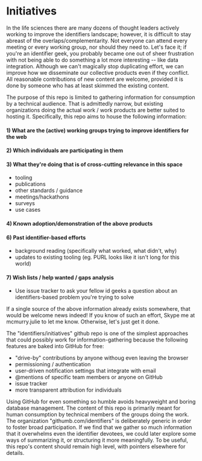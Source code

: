 # Initiatives
In the life sciences there are many dozens of thought leaders actively working to improve the identifiers landscape; however, it is difficult to stay abreast of the overlaps/complementarity. Not everyone can attend every meeting or every working group, nor should they need to. Let's face it; if you're an identifier geek, you probably became one out of sheer frustration with not being able to do something a lot more interesting -- like data integration. Although we can't magically stop duplicating effort, we can improve how we disseminate our collective products even if they conflict. All reasonable contributions of new content are welcome, provided it is done by someone who has at least skimmed the existing content.

The purpose of this repo is limited to gathering information for consumption by a technical audience. That is admittedly narrow, but existing organizations doing the actual work / work products are better suited to hosting it. Specifically, this repo aims to house the following information:

#### 1) What are the (active) working groups trying to improve identifiers for the web
#### 2) Which individuals are participating in them
#### 3) What they're doing that is of cross-cutting relevance in this space
  - tooling
  - publications
  - other standards / guidance
  - meetings/hackathons
  - surveys
  - use cases

#### 4) Known adoption/demonstration of the above products
#### 6) Past identifier-based efforts
  - background reading (specifically what worked, what didn't, why)
  - updates to existing tooling (eg. PURL looks like it isn't long for this world)

#### 7) Wish lists / help wanted / gaps analysis
  - Use issue tracker to ask your fellow id geeks a question about an identifiers-based problem you're trying to solve

If a single source of the above information already exists somewhere, that would be welcome news indeed! If you know of such an effort, Skype me at mcmurry.julie to let me know. Otherwise, let's just get it done.

The "identifiers/initiatives" github repo is one of the simplest approaches that could possibly work for information-gathering because the following features are baked into GitHub for free:
  - "drive-by" contributions by anyone withoug even leaving the browser
  - permissioning / authentication
  - user-driven notification settings that integrate with email
  - @mentions of specific team members or anyone on GitHub
  - issue tracker
  - more transparent attribution for individuals

Using GitHub for even something so humble avoids heavyweight and boring database management. The content of this repo is primarily meant for human consumption by technical members of the groups doing the work. The organization "githumb.com/identifiers" is deliberately generic in order to foster broad participation. If we find that we gather so much information that it overwhelms even the identifier devotees, we could later explore some ways of summarizing it, or structuring it more meaningfully. To be useful, this repo's content should remain high level, with pointers elsewhere for details.

